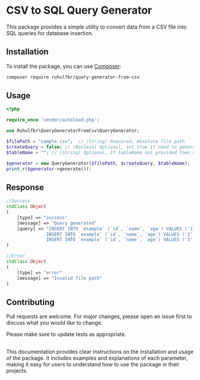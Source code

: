 # CSV to SQL Query Generator

This package provides a simple utility to convert data from a CSV file into SQL queries for database insertion.

## Installation

To install the package, you can use [Composer](https://getcomposer.org/):

```bash
composer require ruhulfbr/query-generator-from-csv
```

## Usage

```php
<?php

require_once 'vendor/autoload.php';

use Ruhulfbr\QueryGeneratorFromCsv\QueryGenerator;

$filePath = "sample.csv";  // (String) Required, Absolute file path
$createQuery = false; // (Boolean) Optional, set true if need to generate table create query, Default is FALSE;
$tableName = ""; // (String) Optional, If tableName not provided then csv filename will be the table name, Default is an empty string;

$generator = new QueryGenerator($filePath, $createQuery, $tableName);
print_r($generator->generate());

```
## Response

```php
//Success
stdClass Object
(
    [type] => "success"
    [message] => "Query generated"
    [query] => "INSERT INTO `example` (`id`, `name`, `age`) VALUES ('1', '“Allis”', '24');
               INSERT INTO `example` (`id`, `name`, `age`) VALUES ('2', '\'Gwyneth’', '36');
               INSERT INTO `example` (`id`, `name`, `age`) VALUES ('3', 'Sashenka', '49')";
)

//Error
stdClass Object
(
    [type] => "error"
    [message] => "Invalid file path"
)
```

## Contributing

Pull requests are welcome. For major changes, please open an issue first
to discuss what you would like to change.

Please make sure to update tests as appropriate.

## 
This documentation provides clear instructions on the installation and usage of the package. It includes examples and explanations of each parameter, making it easy for users to understand how to use the package in their projects.